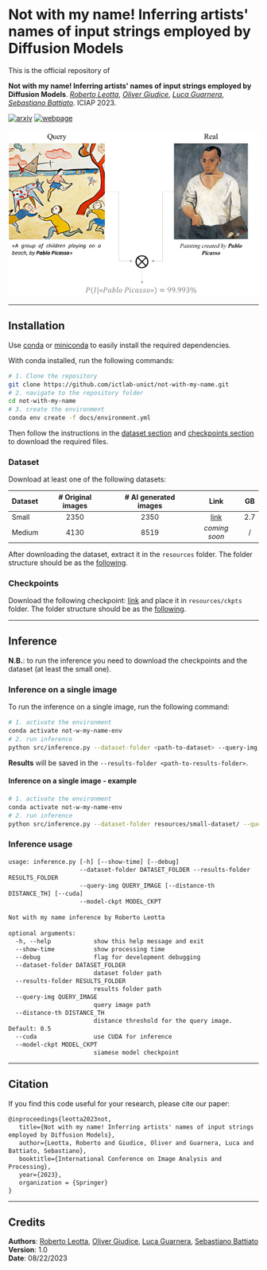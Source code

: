 # Not with my name! Inferring artists' names of input strings employed by Diffusion Models

This is the official repository of  
  
**Not with my name! Inferring artists' names of input strings employed by Diffusion Models**. *[Roberto Leotta](https://www.linkedin.com/in/roberto-leotta-b68571176/)*, *[Oliver Giudice](https://www.linkedin.com/in/oliver-giudice/)*, *[Luca Guarnera](https://www.dmi.unict.it/lguarnera/)*, *[Sebastiano Battiato](https://www.dmi.unict.it/~battiato/)*. ICIAP 2023.  


[![arxiv](https://shields.io/badge/paper-green?logo=arxiv&style=for-the-badge)](https://arxiv.org/abs/2307.13527) [![webpage](https://shields.io/badge/Webpage-green?logo=safari&style=for-the-badge)](https://iplab.dmi.unict.it/mfs/Deepfakes/PaperArtistDeepfake-Iciap2023/)

![Not with my name!](docs/overall_output.png)

---

## Installation

Use [conda](https://conda.io/projects/conda/en/latest/user-guide/install/index.html) or [miniconda](https://docs.conda.io/en/latest/miniconda.html#) to easily install the required dependencies. 

With conda installed, run the following commands:

```bash
# 1. Clone the repository
git clone https://github.com/ictlab-unict/not-with-my-name.git
# 2. navigate to the repository folder
cd not-with-my-name
# 3. create the environment
conda env create -f docs/environment.yml
```

Then follow the instructions in the [dataset section](#dataset) and [checkpoints section](#checkpoints) to download the required files.

### Dataset

Download at least one of the following datasets:

| Dataset        | # Original images |  # AI generated images |      Link      |  GB  |
|:---------------|:-----------------:|:----------------------:|:--------------:|:----:|
| Small          |        2350       |          2350          | [link](https://drive.google.com/file/d/1HraHV0_yLd2fcQqY9k3bF7-yioRKyCob/view?usp=sharing)       |  2.7 |
| Medium         |        4130       |          8519          | _coming soon_  |   /  |

After downloading the dataset, extract it in the `resources` folder. The folder structure should be as the [following](resources/README.md).

### Checkpoints

Download the following checkpoint: [link](https://drive.google.com/file/d/1m8SVte9B7XbnFN_oRS_tZQm22WSkwEN8/view?usp=sharing) and place it in `resources/ckpts` folder. The folder structure should be as the [following](resources/README.md).

---

## Inference

__N.B.__: to run the inference you need to download the checkpoints and the dataset (at least the small one).

### Inference on a single image

To run the inference on a single image, run the following command:

```bash
# 1. activate the environment
conda activate not-w-my-name-env
# 2. run inference
python src/inference.py --dataset-folder <path-to-dataset> --query-img <path-to-query-image> --model-ckpt <path-to-checkpoint> --cuda --results-folder <path-to-results-folder>
```

__Results__ will be saved in the `--results-folder <path-to-results-folder>`.

#### Inference on a single image - example

```bash
# 1. activate the environment
conda activate not-w-my-name-env
# 2. run inference
python src/inference.py --dataset-folder resources/small-dataset/ --query-img resources/small-dataset/pablo_picasso/ai_generated/102_0.png --model-ckpt resources/ckpts/siamese_not_w_my_name.ckpt --cuda --results-folder results
```

### Inference usage

```
usage: inference.py [-h] [--show-time] [--debug] 
                    --dataset-folder DATASET_FOLDER --results-folder RESULTS_FOLDER 
                    --query-img QUERY_IMAGE [--distance-th DISTANCE_TH] [--cuda]
                    --model-ckpt MODEL_CKPT

Not with my name inference by Roberto Leotta

optional arguments:
  -h, --help            show this help message and exit
  --show-time           show processing time
  --debug               flag for development debugging
  --dataset-folder DATASET_FOLDER
                        dataset folder path
  --results-folder RESULTS_FOLDER
                        results folder path
  --query-img QUERY_IMAGE
                        query image path
  --distance-th DISTANCE_TH
                        distance threshold for the query image. Default: 0.5
  --cuda                use CUDA for inference
  --model-ckpt MODEL_CKPT
                        siamese model checkpoint
```

---

## Citation

If you find this code useful for your research, please cite our paper:

```
@inproceedings{leotta2023not,
   title={Not with my name! Inferring artists' names of input strings employed by Diffusion Models},
   author={Leotta, Roberto and Giudice, Oliver and Guarnera, Luca and Battiato, Sebastiano},
   booktitle={International Conference on Image Analysis and Processing},
   year={2023},
   organization = {Springer}
}
```

---

## Credits
__Authors__: [Roberto Leotta](https://www.linkedin.com/in/roberto-leotta-b68571176/), [Oliver Giudice](https://www.linkedin.com/in/oliver-giudice/), [Luca Guarnera](https://www.dmi.unict.it/lguarnera/), [Sebastiano Battiato](https://www.dmi.unict.it/~battiato/)  
__Version__: 1.0  
__Date__: 08/22/2023
